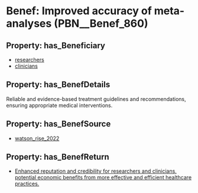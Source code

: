 # Benef: __Improved accuracy of meta-analyses__ (PBN__Benef_860)

## Property: has_Beneficiary

* [researchers](../Stakeholder/PBN__Stakeholder_2)
* [clinicians](../Stakeholder/PBN__Stakeholder_274)

## Property: has_BenefDetails

Reliable and evidence-based treatment guidelines and recommendations, ensuring appropriate medical interventions.

## Property: has_BenefSource

* [watson_rise_2022](../Article/PBN__Article_173)

## Property: has_BenefReturn

* [Enhanced reputation and credibility for researchers and clinicians, potential economic benefits from more effective and efficient healthcare practices.](../BenefReturn/PBN__BenefReturn_937)

